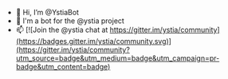- 👋 Hi, I’m @YstiaBot
- 🤖 I'm a bot for the @ystia project
- 📫 [![Join the @ystia chat at https://gitter.im/ystia/community](https://badges.gitter.im/ystia/community.svg)](https://gitter.im/ystia/community?utm_source=badge&utm_medium=badge&utm_campaign=pr-badge&utm_content=badge)

<!---
YstiaBot/YstiaBot is a ✨ special ✨ repository because its `README.md` (this file) appears on your GitHub profile.
You can click the Preview link to take a look at your changes.
--->
